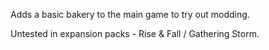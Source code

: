 Adds a basic bakery to the main game to try out modding.

Untested in expansion packs - Rise & Fall / Gathering Storm.
